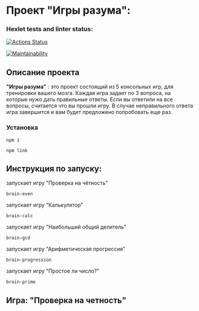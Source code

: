 # Проект "Игры разума":

### Hexlet tests and linter status:
[![Actions Status](https://github.com/Dicainum/frontend-project-44/actions/workflows/hexlet-check.yml/badge.svg)](https://github.com/Dicainum/frontend-project-44/actions)

[![Maintainability](https://api.codeclimate.com/v1/badges/338c33e6bc387e4d01f6/maintainability)](https://codeclimate.com/github/Dicainum/frontend-project-44/maintainability)

## Описание проекта
__"Игры разума"__ : это проект состоящий из 5 консольных игр, для тренировки вашего мозга. Каждая игра задает по 3 вопроса, на которые нужо дать правильные ответы. Если вы ответили на все вопросы, считается что вы прошли игру. В случае неправильного ответа игра завершится и вам будет предложено попробовать еще раз.

### Установка

```
npm i
```
```
npm link
```

## Инструкция по запуску:

запускает игру "Проверка на чётность"

```
brain-even
```

запускает игру "Калькулятор"

```
brain-calc
```

запускает игру "Наибольший общий делитель"

```
brain-gcd
```

запускает игру "Арифметическая прогрессия"

```
brain-progression
```

запускает игру "Простое ли число?"

```
brain-prime
```
## Игра: "Проверка на четность"
